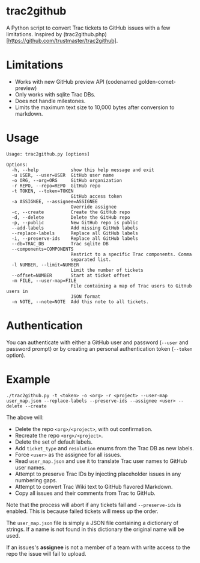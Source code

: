 # trac2github
A Python script to convert Trac tickets to GitHub issues with a few limitations. Inspired by (trac2github.php)[https://github.com/trustmaster/trac2github].

# Limitations
 * Works with new GitHub preview API (codenamed golden-comet-preview)
 * Only works with sqlite Trac DBs.
 * Does not handle milestones.
 * Limits the maximum text size to 10,000 bytes after conversion to markdown.

# Usage
```
Usage: trac2github.py [options]

Options:
  -h, --help            show this help message and exit
  -u USER, --user=USER  GitHub user name
  -o ORG, --org=ORG     GitHub organization
  -r REPO, --repo=REPO  GitHub repo
  -t TOKEN, --token=TOKEN
                        GitHub access token
  -a ASSIGNEE, --assignee=ASSIGNEE
                        Override assignee
  -c, --create          Create the GitHub repo
  -d, --delete          Delete the GitHub repo
  -p, --public          New GitHub repo is public
  --add-labels          Add missing GitHub labels
  --replace-labels      Replace all GitHub labels
  -i, --preserve-ids    Replace all GitHub labels
  --db=TRAC_DB          Trac sqlite DB
  --components=COMPONENTS
                        Restrict to a specific Trac components. Comma
                        separated list.
  -l NUMBER, --limit=NUMBER
                        Limit the number of tickets
  --offset=NUMBER       Start at ticket offset
  -m FILE, --user-map=FILE
                        File containing a map of Trac users to GitHub users in
                        JSON format
  -n NOTE, --note=NOTE  Add this note to all tickets.
```

# Authentication
You can authenticate with either a GitHub user and password (```--user``` and password prompt) or by creating an personal authentication token (```--token``` option).

# Example
```
./trac2github.py -t <token> -o <org> -r <project> --user-map user_map.json --replace-labels --preserve-ids --assignee <user> --delete --create
```

The above will:

 * Delete the repo ```<org>/<project>```, with out confirmation.
 * Recreate the repo ```<org>/<project>```.
 * Delete the set of default labels.
 * Add ```ticket_type``` and ```resolution``` enums from the Trac DB as new labels.
 * Force ```<user>``` as the assignee for all issues.
 * Read ```user_map.json``` and use it to translate Trac user names to GitHub user names.
 * Attempt to preserve Trac IDs by injecting placeholder issues in any numbering gaps.
 * Attempt to convert Trac Wiki text to GitHub flavored Markdown.
 * Copy all issues and their comments from Trac to GitHub.

Note that the process will abort if any tickets fail and ```--preserve-ids``` is enabled.  This is because failed tickets will mess up the order.

The ```user_map.json``` file is simply a JSON file containing a dictionary of strings.  If a name is not found in this dictionary the original name will be used.

If an issues's **assignee** is not a member of a team with write access to the repo the issue will fail to upload.
